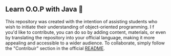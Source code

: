 ## Learn O.O.P with Java 🌱

This repository was created with the intention of assisting students who wish to initiate their understanding of object-oriented programming. I
f you'd like to contribute, you can do so by adding content, materials, or even by translating the repository into your official language, making 
it more appealing and accessible to a wider audience. To collaborate, simply follow the "Contribuir" section in the official [README](https://github.com/Ivi-SCD/poo-java/blob/main/README.md).
